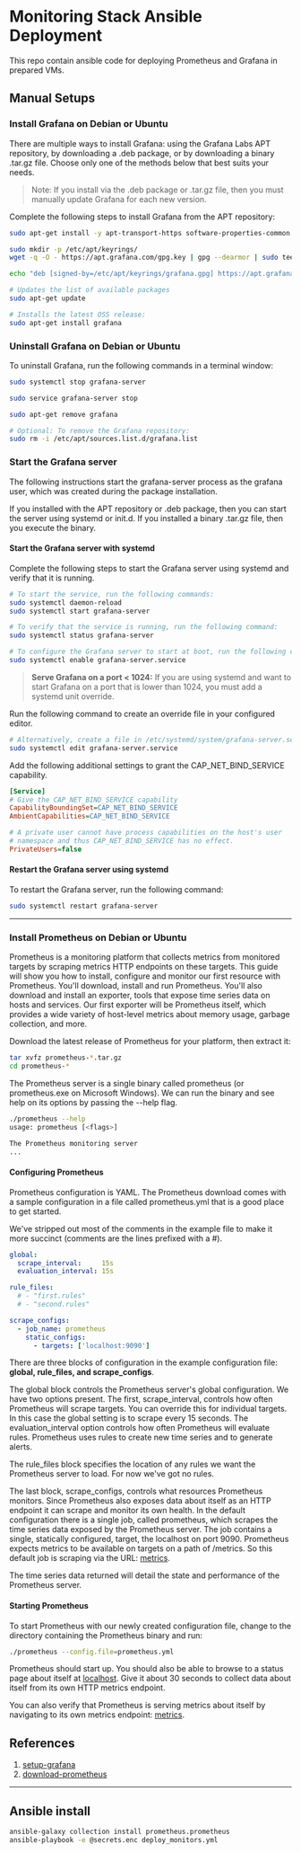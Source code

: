 # Monitoring Stack Ansible Deployment

This repo contain ansible code for deploying Prometheus and Grafana in prepared VMs.

## Manual Setups

### Install Grafana on Debian or Ubuntu

There are multiple ways to install Grafana: using the Grafana Labs APT repository, by downloading a .deb package, or by downloading a binary .tar.gz file. Choose only one of the methods below that best suits your needs.

> Note: If you install via the .deb package or .tar.gz file, then you must manually update Grafana for each new version.

Complete the following steps to install Grafana from the APT repository:

```bash
sudo apt-get install -y apt-transport-https software-properties-common wget

sudo mkdir -p /etc/apt/keyrings/
wget -q -O - https://apt.grafana.com/gpg.key | gpg --dearmor | sudo tee /etc/apt/keyrings/grafana.gpg > /dev/null

echo "deb [signed-by=/etc/apt/keyrings/grafana.gpg] https://apt.grafana.com stable main" | sudo tee -a /etc/apt/sources.list.d/grafana.list

# Updates the list of available packages
sudo apt-get update

# Installs the latest OSS release:
sudo apt-get install grafana
```

### Uninstall Grafana on Debian or Ubuntu

To uninstall Grafana, run the following commands in a terminal window:

```bash
sudo systemctl stop grafana-server

sudo service grafana-server stop

sudo apt-get remove grafana

# Optional: To remove the Grafana repository:
sudo rm -i /etc/apt/sources.list.d/grafana.list
```

### Start the Grafana server

The following instructions start the grafana-server process as the grafana user, which was created during the package installation.

If you installed with the APT repository or .deb package, then you can start the server using systemd or init.d. If you installed a binary .tar.gz file, then you execute the binary.

#### Start the Grafana server with systemd

Complete the following steps to start the Grafana server using systemd and verify that it is running.

```bash
# To start the service, run the following commands:
sudo systemctl daemon-reload
sudo systemctl start grafana-server

# To verify that the service is running, run the following command:
sudo systemctl status grafana-server

# To configure the Grafana server to start at boot, run the following command:
sudo systemctl enable grafana-server.service
```

> **Serve Grafana on a port < 1024:**
If you are using systemd and want to start Grafana on a port that is lower than 1024, you must add a systemd unit override.

Run the following command to create an override file in your configured editor.

```bash
# Alternatively, create a file in /etc/systemd/system/grafana-server.service.d/override.conf
sudo systemctl edit grafana-server.service
```

Add the following additional settings to grant the CAP_NET_BIND_SERVICE capability.

```ini
[Service]
# Give the CAP_NET_BIND_SERVICE capability
CapabilityBoundingSet=CAP_NET_BIND_SERVICE
AmbientCapabilities=CAP_NET_BIND_SERVICE

# A private user cannot have process capabilities on the host's user
# namespace and thus CAP_NET_BIND_SERVICE has no effect.
PrivateUsers=false
```

#### Restart the Grafana server using systemd

To restart the Grafana server, run the following command:

```bash
sudo systemctl restart grafana-server
```

---

### Install Prometheus on Debian or Ubuntu

Prometheus is a monitoring platform that collects metrics from monitored targets by scraping metrics HTTP endpoints on these targets. This guide will show you how to install, configure and monitor our first resource with Prometheus. You'll download, install and run Prometheus. You'll also download and install an exporter, tools that expose time series data on hosts and services. Our first exporter will be Prometheus itself, which provides a wide variety of host-level metrics about memory usage, garbage collection, and more.

Download the latest release of Prometheus for your platform, then extract it:

```bash
tar xvfz prometheus-*.tar.gz
cd prometheus-*
```

The Prometheus server is a single binary called prometheus (or prometheus.exe on Microsoft Windows). We can run the binary and see help on its options by passing the --help flag.

```bash
./prometheus --help
usage: prometheus [<flags>]

The Prometheus monitoring server
...
```

#### Configuring Prometheus

Prometheus configuration is YAML. The Prometheus download comes with a sample configuration in a file called prometheus.yml that is a good place to get started.

We've stripped out most of the comments in the example file to make it more succinct (comments are the lines prefixed with a #).

```yml
global:
  scrape_interval:     15s
  evaluation_interval: 15s

rule_files:
  # - "first.rules"
  # - "second.rules"

scrape_configs:
  - job_name: prometheus
    static_configs:
      - targets: ['localhost:9090']
```

There are three blocks of configuration in the example configuration file: **global, rule_files, and scrape_configs**.

The global block controls the Prometheus server's global configuration. We have two options present. The first, scrape_interval, controls how often Prometheus will scrape targets. You can override this for individual targets. In this case the global setting is to scrape every 15 seconds. The evaluation_interval option controls how often Prometheus will evaluate rules. Prometheus uses rules to create new time series and to generate alerts.

The rule_files block specifies the location of any rules we want the Prometheus server to load. For now we've got no rules.

The last block, scrape_configs, controls what resources Prometheus monitors. Since Prometheus also exposes data about itself as an HTTP endpoint it can scrape and monitor its own health. In the default configuration there is a single job, called prometheus, which scrapes the time series data exposed by the Prometheus server. The job contains a single, statically configured, target, the localhost on port 9090. Prometheus expects metrics to be available on targets on a path of /metrics. So this default job is scraping via the URL: [metrics](http://localhost:9090/metrics).

The time series data returned will detail the state and performance of the Prometheus server.

#### Starting Prometheus

To start Prometheus with our newly created configuration file, change to the directory containing the Prometheus binary and run:

```bash
./prometheus --config.file=prometheus.yml
```

Prometheus should start up. You should also be able to browse to a status page about itself at [localhost](http://localhost:9090). Give it about 30 seconds to collect data about itself from its own HTTP metrics endpoint.

You can also verify that Prometheus is serving metrics about itself by navigating to its own metrics endpoint: [metrics](http://localhost:9090/metrics).

## References

1. [setup-grafana](https://grafana.com/docs/grafana/latest/setup-grafana/installation/debian/)
2. [download-prometheus](https://prometheus.io/download/)

---

## Ansible install

```bash
ansible-galaxy collection install prometheus.prometheus
ansible-playbook -e @secrets.enc deploy_monitors.yml
```